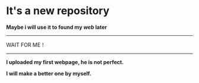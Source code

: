 # It's a new repository 

**Maybe i will use it to found my *web* later**  
***
WAIT FOR ME！

***
**I uploaded my first webpage, he is not perfect.**

**I will make a better one  by myself.**



